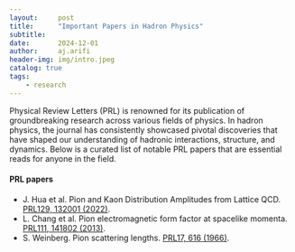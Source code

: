 ```yaml
---
layout:     post
title:      "Important Papers in Hadron Physics"
subtitle:   
date:       2024-12-01
author:     aj.arifi
header-img: img/intro.jpeg
catalog: true
tags:
    - research
---
```



Physical Review Letters (PRL) is renowned for its publication of groundbreaking research across various fields of physics. 
In hadron physics, the journal has consistently showcased pivotal discoveries that have shaped our understanding of hadronic interactions, structure, and dynamics. 
Below is a curated list of notable PRL papers that are essential reads for anyone in the field.

#### PRL papers
- J. Hua et al. Pion and Kaon Distribution Amplitudes from Lattice QCD. [PRL129, 132001 (2022)](https://doi.org/10.1103/PhysRevLett.129.132001).
- L. Chang et al. Pion electromagnetic form factor at spacelike momenta. [PRL111, 141802 (2013)](https://doi.org/10.1103/PhysRevLett.111.141802).
- S. Weinberg. Pion scattering lengths. [PRL17, 616 (1966)](https://doi.org/10.1103/PhysRevLett.17.616).







